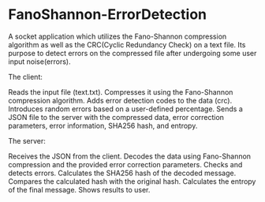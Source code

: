 # FanoShannon-ErrorDetection
A socket application which utilizes the Fano-Shannon compression algorithm as well as the CRC(Cyclic Redundancy Check) on a text file. Its purpose to detect errors on the compressed file after undergoing some user input noise(errors).

The client:

  Reads the input file (text.txt).
  Compresses it using the Fano-Shannon compression algorithm.
  Adds error detection codes to the data (crc).
  Introduces random errors based on a user-defined percentage.
  Sends a JSON file to the server with the compressed data, error correction parameters, error information, SHA256 hash, and entropy.

The server:

  Receives the JSON from the client.
  Decodes the data using Fano-Shannon compression and the provided error correction parameters.
  Checks and detects errors.
  Calculates the SHA256 hash of the decoded message.
  Compares the calculated hash with the original hash.
  Calculates the entropy of the final message.
  Shows results to user.
